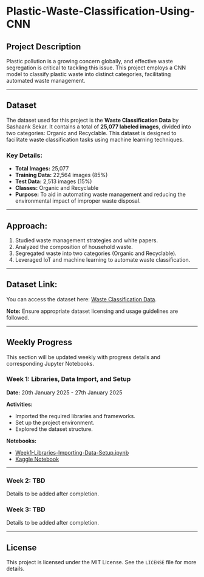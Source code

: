 # Plastic-Waste-Classification-Using-CNN

## Project Description
Plastic pollution is a growing concern globally, and effective waste segregation is critical to tackling this issue. This project employs a CNN model to classify plastic waste into distinct categories, facilitating automated waste management.

---

## Dataset
The dataset used for this project is the **Waste Classification Data** by Sashaank Sekar. It contains a total of **25,077 labeled images**, divided into two categories: Organic and Recyclable. This dataset is designed to facilitate waste classification tasks using machine learning techniques.

### Key Details:
- **Total Images:** 25,077  
- **Training Data:** 22,564 images (85%)  
- **Test Data:** 2,513 images (15%)  
- **Classes:** Organic and Recyclable  
- **Purpose:** To aid in automating waste management and reducing the environmental impact of improper waste disposal.

---

## Approach:
1. Studied waste management strategies and white papers.
2. Analyzed the composition of household waste.
3. Segregated waste into two categories (Organic and Recyclable).
4. Leveraged IoT and machine learning to automate waste classification.

---

## Dataset Link:
You can access the dataset here: [Waste Classification Data](https://www.kaggle.com/datasets/techsash/waste-classification-data).

**Note:** Ensure appropriate dataset licensing and usage guidelines are followed.

---

## Weekly Progress
This section will be updated weekly with progress details and corresponding Jupyter Notebooks.

### Week 1: Libraries, Data Import, and Setup  
**Date:** 20th January 2025 - 27th January 2025  

**Activities:**  
- Imported the required libraries and frameworks.  
- Set up the project environment.  
- Explored the dataset structure.

**Notebooks:**  
- [Week1-Libraries-Importing-Data-Setup.ipynb](importing-data-week1.ipynb)  
- [Kaggle Notebook](https://www.kaggle.com/code/rathodsejal/importing-data-week1)

---

### Week 2: TBD  
Details to be added after completion.

### Week 3: TBD  
Details to be added after completion.

---

## License
This project is licensed under the MIT License. See the `LICENSE` file for more details.
